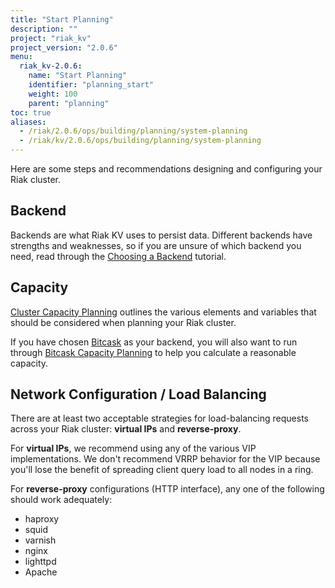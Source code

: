 ```yaml
---
title: "Start Planning"
description: ""
project: "riak_kv"
project_version: "2.0.6"
menu:
  riak_kv-2.0.6:
    name: "Start Planning"
    identifier: "planning_start"
    weight: 100
    parent: "planning"
toc: true
aliases:
  - /riak/2.0.6/ops/building/planning/system-planning
  - /riak/kv/2.0.6/ops/building/planning/system-planning
---
```


[plan backend]: /riak/kv/2.0.6/setup/planning/backend
[plan cluster capacity]: /riak/kv/2.0.6/setup/planning/cluster-capacity
[plan backend bitcask]: /riak/kv/2.0.6/setup/planning/backend/bitcask
[plan bitcask capacity]: /riak/kv/2.0.6/setup/planning/bitcask-capacity-calc

Here are some steps and recommendations designing and configuring your
Riak cluster.

## Backend

Backends are what Riak KV uses to persist data. Different backends have
strengths and weaknesses, so if you are unsure of which backend you
need, read through the [Choosing a Backend][plan backend] tutorial.

## Capacity

[Cluster Capacity Planning][plan cluster capacity] outlines the various elements and variables that should be considered when planning your Riak cluster.

If you have chosen [Bitcask][plan backend bitcask] as your backend, you will also want to run through [Bitcask Capacity Planning][plan bitcask capacity] to help you calculate a reasonable capacity.

## Network Configuration / Load Balancing

There are at least two acceptable strategies for load-balancing requests
across your Riak cluster: **virtual IPs** and **reverse-proxy**.

For **virtual IPs**, we recommend using any of the various VIP
implementations. We don't recommend VRRP behavior for the VIP because
you'll lose the benefit of spreading client query load to all nodes in a
ring.

For **reverse-proxy** configurations (HTTP interface), any one of the
following should work adequately:

* haproxy
* squid
* varnish
* nginx
* lighttpd
* Apache

